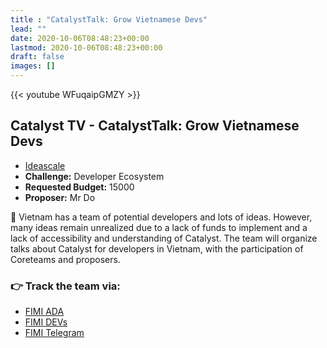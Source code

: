 ```yaml
---
title : "CatalystTalk: Grow Vietnamese Devs"
lead: ""
date: 2020-10-06T08:48:23+00:00
lastmod: 2020-10-06T08:48:23+00:00
draft: false
images: []
---
```


{{<  youtube WFuqaipGMZY >}}

## Catalyst TV - CatalystTalk: Grow Vietnamese Devs

- [Ideascale](https://cardano.ideascale.com/c/idea/419863)
- **Challenge:** Developer Ecosystem
- **Requested Budget:** 15000
- **Proposer:** Mr Do


🌟 Vietnam has a team of potential developers and lots of ideas. However, many ideas remain unrealized due to a lack of funds to implement and a lack of accessibility and understanding of Catalyst. The team will organize talks about Catalyst for developers in Vietnam, with the participation of Coreteams and proposers.

### 👉  Track the team via:

- [FIMI ADA](https://fimi.vn/ada)
- [FIMI DEVs](https://t.me/FimiDev)
- [FIMI Telegram](https://t.me/Fimi_PA)
